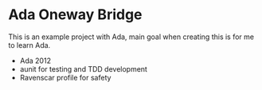 Ada Oneway Bridge
=================
This is an example project with Ada, main goal when creating this is for me to
learn Ada.

  * Ada 2012
  * aunit for testing and TDD development
  * Ravenscar profile for safety
